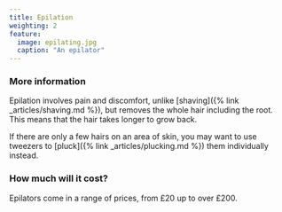 ```yaml
---
title: Epilation
weighting: 2
feature:
  image: epilating.jpg
  caption: "An epilator"
---
```


### More information

Epilation involves pain and discomfort, unlike [shaving]({% link _articles/shaving.md %}), but removes the whole hair including the root. This means that the hair takes longer to grow back.

If there are only a few hairs on an area of skin, you may want to use tweezers to [pluck]({% link _articles/plucking.md %}) them individually instead.

### How much will it cost?

Epilators come in a range of prices, from £20 up to over £200.
